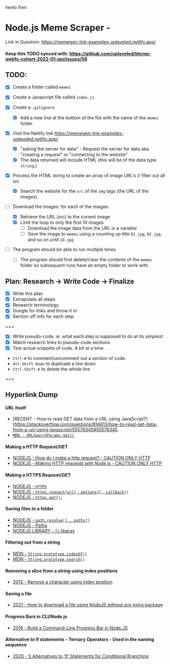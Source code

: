 henlo fren

# Node.js Meme Scraper -

Link in Question: https://memegen-link-examples-upleveled.netlify.app/

#### Keep this TODO synced with: https://github.com/upleveled/btcmp-webfs-cohort-2022-01-jan/issues/58

## TODO:

- [x] Create a folder called `memes`
- [x] Create a Javascript file called `index.js`
- [x] Create a `.gitignore`

  - [x] Add a new line at the bottom of the file with the name of the `memes` folder

- [x] Visit the Netlify link https://memegen-link-examples-upleveled.netlify.app/

  - [x] "asking the server for data" - Request the server for data aka. "creating a request" or "connecting to the website"
  - [x] The data returned will include HTML (this will be of the data type `string`.)

- [x] Process the HTML string to create an array of image URL's // filter out all src

  - [x] Search the website for the `src` of the `img` tags (the URL of the images)

- [ ] Download the images: for each of the images:

  - [x] Retrieve the URL (src) to the current image
  - [x] Limit the loop to only the first 10 images
    - [ ] Download the image data from the URL in a variable
    - [ ] Save the image to `memes` using a counting up title `01.jpg`, `02.jpg`, and so on until `10.jpg`

- [ ] The program should be able to run multiple times
  - [ ] The program should first delete/clear the contents of the `memes` folder so subsequent runs have an empty folder to work with.

## Plan: Research -> Write Code -> Finalize

- [x] Write this plan
- [x] Extrapolate all steps
- [x] Research terminology
- [x] Google for links and throw it in
- [x] Section off info for each step

===

- [x] Write pseudo-code, ie. what each step is supposed to do at its _simplest_
- [x] Match research links to pseudo-code sections
- [x] Test actual snippets of code. A bit at a time.
- `Ctrl-#` to comment/uncomment out a section of code.
- `Alt-Shift-Down` to duplicate a line down
- `Ctrl-Shift-K` to delete the whole line

===

## Hyperlink Dump

#### URL itself

- [RECENT - How to read GET data from a URL using JavaScript?](https://stackoverflow.com/questions/814613/how-to-read-get-data-from-a-url-using-javascript/55576345#55576345
- [`MDN - URLSearchParams.get()`](https://developer.mozilla.org/en-US/docs/Web/API/URLSearchParams/get)

#### Making a HTTP Request/GET

- [NODEJS - How do I make a http request? - CAUTION ONLY HTTP](https://nodejs.org/en/knowledge/HTTP/clients/how-to-create-a-HTTP-request/)
- [NODEJS - Making HTTP requests with Node.js - CAUTION ONLY HTTP](https://nodejs.dev/learn/making-http-requests-with-nodejs)

#### Making a HTTPS Request/GET

- [NODEJS - `HTTPS`](https://nodejs.org/api/https.html)
- [NODEJS - `https.request(url[, options][, callback])`](https://nodejs.org/api/https.html#httpsrequestoptions-callback)
- [NODEJS - `https.get();`](https://nodejs.org/api/https.html#httpsgeturl-options-callback)

#### Saving files to a folder

- [NODEJS - `path.resolve([...paths])`](https://nodejs.org/api/path.html#pathresolvepaths)
- [NODEJS - Paths](https://nodejs.org/api/path.html)
- [NODEJS LIBRARY - `fs` libaray](https://nodejs.org/api/fs.html)

#### Filtering out from a string

- [MDN - `String.prototype.indexOf()`](https://developer.mozilla.org/en-US/docs/Web/JavaScript/Reference/Global_Objects/String/indexOf)
- [MDN - `String.prototype.search()`](https://developer.mozilla.org/en-US/docs/Web/JavaScript/Reference/Global_Objects/String/search)

#### Removing a slice from a string using index positions

- [2013 - Remove a character using index position](https://stackoverflow.com/questions/11116501/remove-a-character-at-a-certain-position-in-a-string-javascript)

#### Saving a file

- [2021 - How to download a file using NodeJS without any extra package](https://sebhastian.com/nodejs-download-file/)

#### Progress Bars in CLI/Node.js

- [2019 - Build a Command-Line Progress Bar in Node.JS](https://blog.bitsrc.io/build-a-command-line-progress-bar-in-node-js-5702a3525a49)

#### Alternative to If statements - Ternary Operators - Used in the naming sequence

- [2020 - 5 Alternatives to ‘If’ Statements for Conditional Branching](https://betterprogramming.pub/5-alternatives-to-if-statements-for-conditional-branching-6e8e6e97430b)
